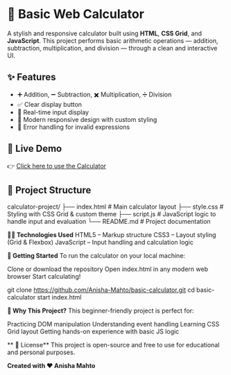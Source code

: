 # 🔢 Basic Web Calculator

A stylish and responsive calculator built using **HTML**, **CSS Grid**, and **JavaScript**. This project performs basic arithmetic operations — addition, subtraction, multiplication, and division — through a clean and interactive UI.


## ✨ Features

- ➕ Addition, ➖ Subtraction, ✖️ Multiplication, ➗ Division
- ✅ Clear display button
- 🔄 Real-time input display
- 🎨 Modern responsive design with custom styling
- 🧠 Error handling for invalid expressions




## 🔗 Live Demo

👉 [Click here to use the Calculator](https://anisha-mahto.github.io/Basic_Calculator/)




## 📁 Project Structure

calculator-project/
├── index.html     # Main calculator layout
├── style.css      # Styling with CSS Grid & custom theme
├── script.js      # JavaScript logic to handle input and evaluation
└── README.md      # Project documentation



**🧑‍💻 Technologies Used**
HTML5 – Markup structure
CSS3 – Layout styling (Grid & Flexbox)
JavaScript – Input handling and calculation logic



**🚀 Getting Started**
To run the calculator on your local machine:

Clone or download the repository
Open index.html in any modern web browser
Start calculating!

git clone https://github.com/Anisha-Mahto/basic-calculator.git
cd basic-calculator
start index.html



**🤔 Why This Project?**
This beginner-friendly project is perfect for:

Practicing DOM manipulation
Understanding event handling
Learning CSS Grid layout
Getting hands-on experience with basic JS logic


**
📄 License**
This project is open-source and free to use for educational and personal purposes.


**Created with ❤️ Anisha Mahto**
